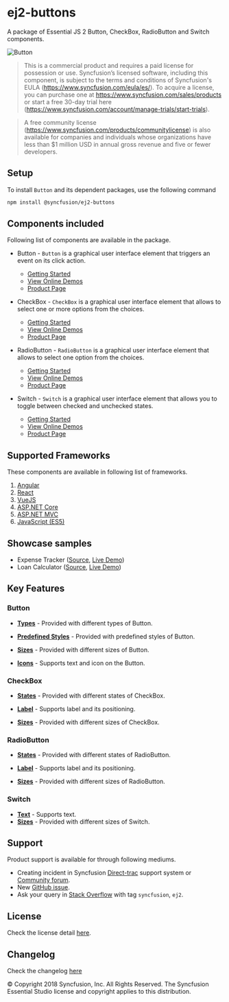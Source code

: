 # ej2-buttons

A package of Essential JS 2 Button, CheckBox, RadioButton and Switch components.

![Button](https://ej2.syncfusion.com/products/images/button/readme.gif)

> This is a commercial product and requires a paid license for possession or use. Syncfusion’s licensed software, including this component, is subject to the terms and conditions of Syncfusion's EULA (https://www.syncfusion.com/eula/es/). To acquire a license, you can purchase one at https://www.syncfusion.com/sales/products or start a free 30-day trial here (https://www.syncfusion.com/account/manage-trials/start-trials).

> A free community license (https://www.syncfusion.com/products/communitylicense) is also available for companies and individuals whose organizations have less than $1 million USD in annual gross revenue and five or fewer developers.

## Setup

To install `Button` and its dependent packages, use the following command

```sh
npm install @syncfusion/ej2-buttons
```

## Components included

Following list of components are available in the package.

* Button - `Button` is a graphical user interface element that triggers an event on its click action.
    * [Getting Started](https://ej2.syncfusion.com/documentation/button/getting-started.html?lang=typescript&utm_source=npm&utm_campaign=button)
    * [View Online Demos](https://ej2.syncfusion.com/demos/?utm_source=npm&utm_campaign=grid#/material/button/default.html)
    * [Product Page](https://www.syncfusion.com/products/javascript/button)

* CheckBox - `CheckBox` is a graphical user interface element that allows to select one or more options from the choices.
    * [Getting Started](https://ej2.syncfusion.com/documentation/check-box/getting-started.html?lang=typescript&utm_source=npm&utm_campaign=check-box)
    * [View Online Demos](https://ej2.syncfusion.com/demos/?utm_source=npm&utm_campaign=grid#/material/button/check-box.html)
    * [Product Page](https://www.syncfusion.com/products/javascript/checkbox)

* RadioButton - `RadioButton` is a graphical user interface element that allows to select one option from the choices.
    * [Getting Started](https://ej2.syncfusion.com/documentation/radio-button/getting-started.html?lang=typescript&utm_source=npm&utm_campaign=radio-button)
    * [View Online Demos](https://ej2.syncfusion.com/demos/?utm_source=npm&utm_campaign=grid#/material/button/radio-button.html)
    * [Product Page](https://www.syncfusion.com/products/javascript/radio-button)

* Switch - `Switch` is a graphical user interface element that allows you to toggle between checked and unchecked states.
    * [Getting Started](https://ej2.syncfusion.com/documentation/switch/getting-started.html?lang=typescript&utm_source=npm&utm_campaign=switch)
    * [View Online Demos](https://ej2.syncfusion.com/demos/?utm_source=npm&utm_campaign=grid#/material/button/switch.html)
    * [Product Page](https://www.syncfusion.com/products/javascript/switch)

## Supported Frameworks

These components are available in following list of frameworks.

1. [Angular](https://github.com/syncfusion/ej2-ng-buttons?utm_source=npm&utm_campaign=button)
2. [React](https://github.com/syncfusion/ej2-react-buttons?utm_source=npm&utm_campaign=button)
3. [VueJS](https://github.com/syncfusion/ej2-vue-buttons?utm_source=npm&utm_campaign=button)
4. [ASP.NET Core](https://www.syncfusion.com/products/aspnetcore)
5. [ASP.NET MVC](https://www.syncfusion.com/products/aspnetmvc)
6. [JavaScript (ES5)](https://www.syncfusion.com/products/javascript)

## Showcase samples

* Expense Tracker ([Source](https://github.com/syncfusion/ej2-sample-ts-expensetracker), [Live Demo](https://ej2.syncfusion.com/showcase/typescript/expensetracker/?utm_source=npm&utm_campaign=button#/dashboard))
* Loan Calculator ([Source](https://github.com/syncfusion/ej2-sample-ts-loancalculator), [Live Demo](https://ej2.syncfusion.com/showcase/typescript/loancalculator/?utm_source=npm&utm_campaign=button))

## Key Features

### Button

* [**Types**](https://ej2.syncfusion.com/documentation/button/types-and-styles.html?lang=typescript#button-types) - Provided with different types of Button.

* [**Predefined Styles**](https://ej2.syncfusion.com/documentation/button/types-and-styles.html?lang=typescript#button-styles) - Provided with predefined styles of Button.

* [**Sizes**](https://ej2.syncfusion.com/documentation/button/types-and-styles.html?lang=typescript#button-size) - Provided with different sizes of Button.

* [**Icons**](https://ej2.syncfusion.com/documentation/button/types-and-styles.html?lang=typescript#icons) - Supports text and icon on the Button.

### CheckBox

* [**States**](https://ej2.syncfusion.com/documentation/check-box/getting-started.html?lang=typescript#change-the-checkbox-state) - Provided with different states of CheckBox.

* [**Label**](https://ej2.syncfusion.com/documentation/check-box/label-and-size.html?lang=typescript#label) - Supports label and its positioning.

* [**Sizes**](https://ej2.syncfusion.com/documentation/check-box/label-and-size.html?lang=typescript#size) - Provided with different sizes of CheckBox.

### RadioButton

* [**States**](https://ej2.syncfusion.com/documentation/radio-button/getting-started.html?lang=typescript#change-the-radiobutton-state) - Provided with different states of RadioButton.

* [**Label**](https://ej2.syncfusion.com/documentation/radio-button/label-and-size.html?lang=typescript#label) - Supports label and its positioning.

* [**Sizes**](https://ej2.syncfusion.com/documentation/radio-button/label-and-size.html?lang=typescript#size) - Provided with different sizes of RadioButton.

### Switch

* [**Text**](https://ej2.syncfusion.com/documentation/switch/getting-started.html?lang=typescript#set-text-on-switch) - Supports text.
* [**Sizes**](https://ej2.syncfusion.com/documentation/switch/how-to.html?lang=typescript#change-size) - Provided with different sizes of Switch.

## Support

Product support is available for through following mediums.

* Creating incident in Syncfusion [Direct-trac](https://www.syncfusion.com/support/directtrac/incidents?utm_source=npm&utm_campaign=button) support system or [Community forum](https://www.syncfusion.com/forums/essential-js2?utm_source=npm&utm_campaign=button).
* New [GitHub issue](https://github.com/syncfusion/ej2-buttons/issues/new).
* Ask your query in [Stack Overflow](https://stackoverflow.com/?utm_source=npm&utm_campaign=button) with tag `syncfusion`, `ej2`.

## License

Check the license detail [here](https://github.com/syncfusion/ej2/blob/master/license?utm_source=npm&utm_campaign=button).

## Changelog

Check the changelog [here](https://github.com/syncfusion/ej2-buttons/blob/master/CHANGELOG.md?utm_source=npm&utm_campaign=button)

© Copyright 2018 Syncfusion, Inc. All Rights Reserved. The Syncfusion Essential Studio license and copyright applies to this distribution.